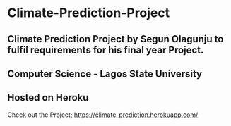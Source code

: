 # Climate-Prediction-Project

## Climate Prediction Project by Segun Olagunju to fulfil requirements for his final year Project.

## Computer Science - Lagos State University

## Hosted on Heroku

Check out the Project; <https://climate-prediction.herokuapp.com/>
